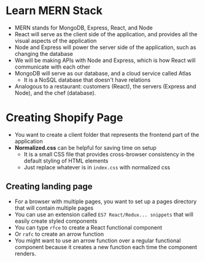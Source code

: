 # Learn MERN Stack

- MERN stands for MongoDB, Express, React, and Node
- React will serve as the client side of the application, and provides all the visual aspects of the application
- Node and Express will power the server side of the application, such as changing the database
- We will be making APIs with Node and Express, which is how React will communicate with each other
- MongoDB will serve as our database, and a cloud service called Atlas
  - It is a NoSQL database that doesn't have relations
- Analogous to a restaurant: customers (React), the servers (Express and Node), and the chef (database).

# Creating Shopify Page

- You want to create a client folder that represents the frontend part of the application
- **Normalized.css** can be helpful for saving time on setup
  - It is a small CSS file that provides cross-browser consistency in the default styling of HTML elements
  - Just replace whatever is in `index.css` with normalized css

## Creating landing page

- For a browser with multiple pages, you want to set up a pages directory that will contain multiple pages
- You can use an extension called `ES7 React/Redux... snippets` that will easily create styled components
- You can type `rfce` to create a React functional component
- Or `rafc` to create an arrow function
- You might want to use an arrow function over a regular functional component because it creates a new function each time the component renders.
